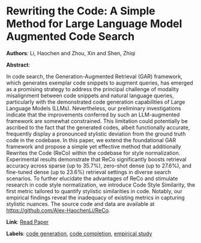 # Rewriting the Code: A Simple Method for Large Language Model Augmented Code Search

**Authors**: Li, Haochen and Zhou, Xin and Shen, Zhiqi

**Abstract**:

In code search, the Generation-Augmented Retrieval (GAR) framework, which generates exemplar code snippets to augment queries, has emerged as a promising strategy to address the principal challenge of modality misalignment between code snippets and natural language queries, particularly with the demonstrated code generation capabilities of Large Language Models (LLMs). Nevertheless, our preliminary investigations indicate that the improvements conferred by such an LLM-augmented framework are somewhat constrained. This limitation could potentially be ascribed to the fact that the generated codes, albeit functionally accurate, frequently display a pronounced stylistic deviation from the ground truth code in the codebase. In this paper, we extend the foundational GAR framework and propose a simple yet effective method that additionally Rewrites the Code (ReCo) within the codebase for style normalization. Experimental results demonstrate that ReCo significantly boosts retrieval accuracy across sparse (up to 35.7%), zero-shot dense (up to 27.6%), and fine-tuned dense (up to 23.6%) retrieval settings in diverse search scenarios. To further elucidate the advantages of ReCo and stimulate research in code style normalization, we introduce Code Style Similarity, the first metric tailored to quantify stylistic similarities in code. Notably, our empirical findings reveal the inadequacy of existing metrics in capturing stylistic nuances. The source code and data are available at https://github.com/Alex-HaochenLi/ReCo.

**Link**: [Read Paper](https://doi.org/10.18653/v1/2024.acl-long.75)

**Labels**: [code generation](../../labels/code_generation.md), [code completion](../../labels/code_completion.md), [empirical study](../../labels/empirical_study.md)
